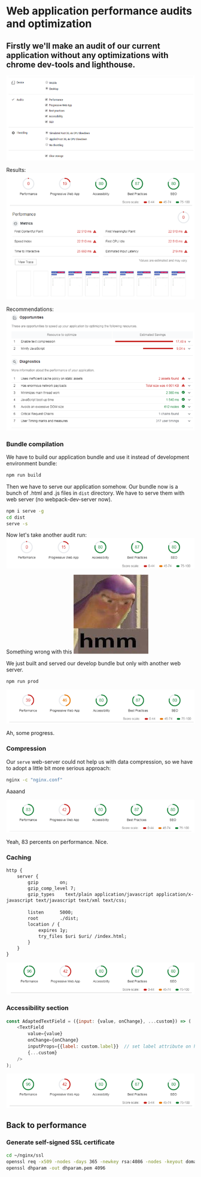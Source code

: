 # Web application performance audits and optimization

## Firstly we'll make an audit of our current application without any optimizations with chrome dev-tools and lighthouse.

![Audit settings](./images/audit_settings.png)


Results:
![Initial application audit results](./images/before_optimization.png)

Recommendations:
![Initial application audit recommendations](./images/before_optimization_recommendations.png)


### Bundle compilation

We have to build our application bundle and use it instead of development environment bundle:

```sh
npm run build
```

Then we have to serve our application somehow. Our bundle now is a bunch of .html and .js files in `dist` directory. We have to serve them with web server (no webpack-dev-server now).

```sh
npm i serve -g
cd dist
serve -s
```

Now let's take another audit run:
![Application audit after build](./images/after_serve.png)


Something wrong with this
![](./images/hmm.jpg)


We just built and served our develop bundle but only with another web server.


```sh
npm run prod
```


![](./images/after_prod.png)

Ah, some progress. 



### Compression

Our `serve` web-server could not help us with data compression, so we have to adopt a little bit more serious approach:

```sh
nginx -c "nginx.conf"
```

Aaaand

![](./images/with_gzip.png)

Yeah, 83 percents on performance. Nice.


### Caching

```
http {
    server {
        gzip        on;
        gzip_comp_level 7;
        gzip_types    text/plain application/javascript application/x-javascript text/javascript text/xml text/css;

        listen      5000;
        root        ./dist;
        location / {
            expires 1y;
            try_files $uri $uri/ /index.html;
        }
    }
}

```

![](./images/with_caching.png)


### Accessibility section

```javascript
const AdaptedTextField = ({input: {value, onChange}, ...custom}) => (
    <TextField
        value={value}
        onChange={onChange}
        inputProps={{label: custom.label}}  // set label attribute on html <input> tag
        {...custom}
    />
);
```

![](./images/accessibility_update.png)



## Back to performance

### Generate self-signed SSL certificate

```sh
cd ~/nginx/ssl
openssl req -x509 -nodes -days 365 -newkey rsa:4086 -nodes -keyout domain.key -out domain.crt
openssl dhparam -out dhparam.pem 4096

```

















